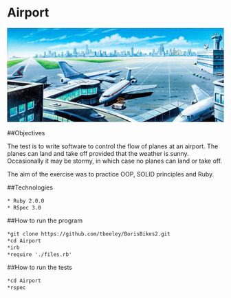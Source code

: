 Airport
=======

![Picture](./assets/airport.png)

##Objectives

The test is to write software to control the flow of planes at an airport. The planes can land and take off provided that the weather is sunny. 
Occasionally it may be stormy, in which case no planes can land or take off.

The aim of the exercise was to practice OOP, SOLID principles and Ruby.

##Technologies

    * Ruby 2.0.0
    * RSpec 3.0

##How to run the program

    *git clone https://github.com/tbeeley/BorisBikes2.git
    *cd Airport
    *irb
    *require './files.rb'


##How to run the tests

    *cd Airport
    *rspec
